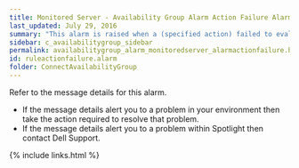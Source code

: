 ```yaml
---
title: ﻿Monitored Server - Availability Group Alarm Action Failure Alarm
last_updated: July 29, 2016
summary: "This alarm is raised when a (specified action) failed to evaluate."
sidebar: c_availabilitygroup_sidebar
permalink: availabilitygroup_alarm_monitoredserver_alarmactionfailure.html
id: ruleactionfailure.alarm
folder: ConnectAvailabilityGroup
---
```



Refer to the message details for this alarm.

* If the message details alert you to a problem in your environment then take the action required to resolve that problem.
* If the message details alert you to a problem within Spotlight then contact Dell Support.


{% include links.html %}
